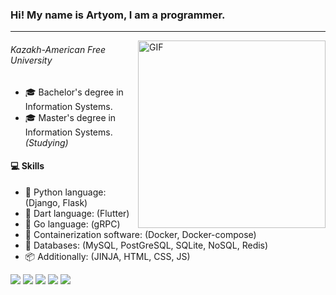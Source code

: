 ### Hi! My name is Artyom, I am a programmer.
***

<img align="right" height="300px" alt="GIF" src="https://miro.medium.com/max/2160/1*9S3JhMtLGiacpNpziWGN1A.gif" />

###### Kazakh-American Free University
- :mortar_board: Bachelor's degree in Information Systems. 
- :mortar_board:  Master's degree in Information Systems. *(Studying)*

#### :computer: Skills

* :snake: Python language: (Django, Flask)
* :dart: Dart language: (Flutter)
* :rabbit: Go language: (gRPC)
* :whale: Containerization software: (Docker, Docker-compose)
* :book: Databases: (MySQL, PostGreSQL, SQLite, NoSQL, Redis)
* :package: Additionally: (JINJA, HTML, CSS, JS)

![](https://img.shields.io/badge/OS-Arch_Linux-informational?style=flat&logo=arch&logoColor=white&color=red)
![](https://img.shields.io/badge/Editor-VS_Code-informational?style=flat&logo=arch&logoColor=white&color=red)
![](https://img.shields.io/badge/Code-Python-informational?style=flat&logo=arch&logoColor=white&color=red)
![](https://img.shields.io/badge/Code-Dart-informational?style=flat&logo=arch&logoColor=white&color=red)
![](https://img.shields.io/badge/Code-Go-informational?style=flat&logo=arch&logoColor=white&color=red)
